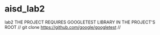 # aisd_lab2
lab2
THE PROJECT REQUIRES GOOGLETEST LIBRARY IN THE PROJECT'S ROOT
// git clone https://github.com/google/googletest //
